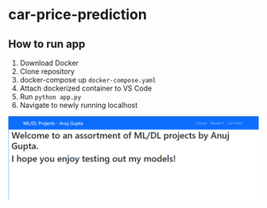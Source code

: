 # car-price-prediction

## How to run app

1. Download Docker
2. Clone repository
3. docker-compose up `docker-compose.yaml`
4. Attach dockerized container to VS Code
5. Run `python app.py`
6. Navigate to newly running localhost

![Homepage](/source_code/screenshots/car-price-1.png?raw=true "Homepage")
